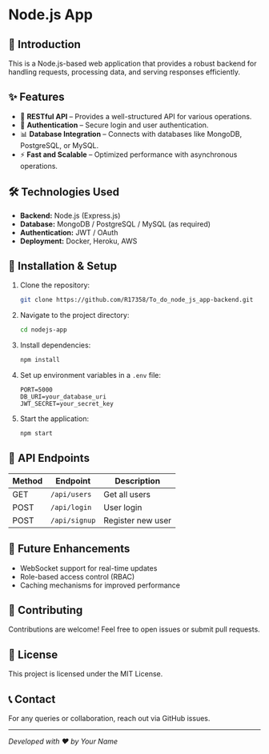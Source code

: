 # Node.js App

## 🚀 Introduction
This is a Node.js-based web application that provides a robust backend for handling requests, processing data, and serving responses efficiently. 

## ✨ Features
- 📂 **RESTful API** – Provides a well-structured API for various operations.
- 🔐 **Authentication** – Secure login and user authentication.
- 📊 **Database Integration** – Connects with databases like MongoDB, PostgreSQL, or MySQL.
- ⚡ **Fast and Scalable** – Optimized performance with asynchronous operations.

## 🛠️ Technologies Used
- **Backend:** Node.js (Express.js)
- **Database:** MongoDB / PostgreSQL / MySQL (as required)
- **Authentication:** JWT / OAuth
- **Deployment:** Docker, Heroku, AWS

## 🔧 Installation & Setup
1. Clone the repository:
   ```bash
   git clone https://github.com/R17358/To_do_node_js_app-backend.git
   ```
2. Navigate to the project directory:
   ```bash
   cd nodejs-app
   ```
3. Install dependencies:
   ```bash
   npm install
   ```
4. Set up environment variables in a `.env` file:
   ```plaintext
   PORT=5000
   DB_URI=your_database_uri
   JWT_SECRET=your_secret_key
   ```
5. Start the application:
   ```bash
   npm start
   ```

## 📌 API Endpoints
| Method | Endpoint       | Description          |
|--------|---------------|----------------------|
| GET    | `/api/users`  | Get all users       |
| POST   | `/api/login`  | User login          |
| POST   | `/api/signup` | Register new user   |

## 🚀 Future Enhancements
- WebSocket support for real-time updates
- Role-based access control (RBAC)
- Caching mechanisms for improved performance

## 🤝 Contributing
Contributions are welcome! Feel free to open issues or submit pull requests.

## 📜 License
This project is licensed under the MIT License.

## 📞 Contact
For any queries or collaboration, reach out via GitHub issues.

---
_Developed with ❤️ by Your Name_

